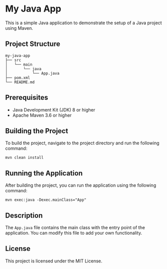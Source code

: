 # My Java App

This is a simple Java application to demonstrate the setup of a Java project using Maven.

## Project Structure

```
my-java-app
├── src
│   └── main
│       └── java
│           └── App.java
├── pom.xml
└── README.md
```

## Prerequisites

- Java Development Kit (JDK) 8 or higher
- Apache Maven 3.6 or higher

## Building the Project

To build the project, navigate to the project directory and run the following command:

```
mvn clean install
```

## Running the Application

After building the project, you can run the application using the following command:

```
mvn exec:java -Dexec.mainClass="App"
```

## Description

The `App.java` file contains the main class with the entry point of the application. You can modify this file to add your own functionality.

## License

This project is licensed under the MIT License.